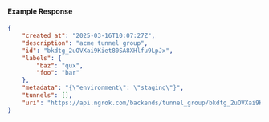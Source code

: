 <!-- Code generated for API Clients. DO NOT EDIT. -->

#### Example Response

```json
{
	"created_at": "2025-03-16T10:07:27Z",
	"description": "acme tunnel group",
	"id": "bkdtg_2uOVXai9Kiet80SA8XHlfu9LpJx",
	"labels": {
		"baz": "qux",
		"foo": "bar"
	},
	"metadata": "{\"environment\": \"staging\"}",
	"tunnels": [],
	"uri": "https://api.ngrok.com/backends/tunnel_group/bkdtg_2uOVXai9Kiet80SA8XHlfu9LpJx"
}
```
